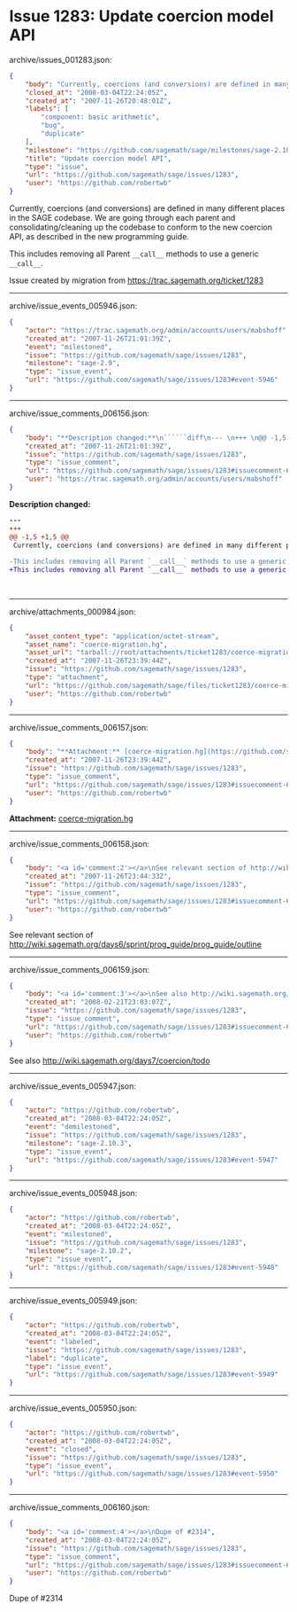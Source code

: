 # Issue 1283: Update coercion model API

archive/issues_001283.json:
```json
{
    "body": "Currently, coercions (and conversions) are defined in many different places in the SAGE codebase. We are going through each parent and consolidating/cleaning up the codebase to conform to the new coercion API, as described in the new programming guide. \n\nThis includes removing all Parent `__call__` methods to use a generic `__call__`. \n\n \n\nIssue created by migration from https://trac.sagemath.org/ticket/1283\n\n",
    "closed_at": "2008-03-04T22:24:05Z",
    "created_at": "2007-11-26T20:48:01Z",
    "labels": [
        "component: basic arithmetic",
        "bug",
        "duplicate"
    ],
    "milestone": "https://github.com/sagemath/sage/milestones/sage-2.10.2",
    "title": "Update coercion model API",
    "type": "issue",
    "url": "https://github.com/sagemath/sage/issues/1283",
    "user": "https://github.com/robertwb"
}
```
Currently, coercions (and conversions) are defined in many different places in the SAGE codebase. We are going through each parent and consolidating/cleaning up the codebase to conform to the new coercion API, as described in the new programming guide. 

This includes removing all Parent `__call__` methods to use a generic `__call__`. 

 

Issue created by migration from https://trac.sagemath.org/ticket/1283





---

archive/issue_events_005946.json:
```json
{
    "actor": "https://trac.sagemath.org/admin/accounts/users/mabshoff",
    "created_at": "2007-11-26T21:01:39Z",
    "event": "milestoned",
    "issue": "https://github.com/sagemath/sage/issues/1283",
    "milestone": "sage-2.9",
    "type": "issue_event",
    "url": "https://github.com/sagemath/sage/issues/1283#event-5946"
}
```



---

archive/issue_comments_006156.json:
```json
{
    "body": "**Description changed:**\n``````diff\n--- \n+++ \n@@ -1,5 +1,5 @@\n Currently, coercions (and conversions) are defined in many different places in the SAGE codebase. We are going through each parent and consolidating/cleaning up the codebase to conform to the new coercion API, as described in the new programming guide. \n \n-This includes removing all Parent `__call__` methods to use a generic __call__. \n+This includes removing all Parent `__call__` methods to use a generic `__call__`. \n \n  \n``````\n",
    "created_at": "2007-11-26T21:01:39Z",
    "issue": "https://github.com/sagemath/sage/issues/1283",
    "type": "issue_comment",
    "url": "https://github.com/sagemath/sage/issues/1283#issuecomment-6156",
    "user": "https://trac.sagemath.org/admin/accounts/users/mabshoff"
}
```

**Description changed:**
``````diff
--- 
+++ 
@@ -1,5 +1,5 @@
 Currently, coercions (and conversions) are defined in many different places in the SAGE codebase. We are going through each parent and consolidating/cleaning up the codebase to conform to the new coercion API, as described in the new programming guide. 
 
-This includes removing all Parent `__call__` methods to use a generic __call__. 
+This includes removing all Parent `__call__` methods to use a generic `__call__`. 
 
  
``````




---

archive/attachments_000984.json:
```json
{
    "asset_content_type": "application/octet-stream",
    "asset_name": "coerce-migration.hg",
    "asset_url": "tarball://root/attachments/ticket1283/coerce-migration.hg",
    "created_at": "2007-11-26T23:39:44Z",
    "issue": "https://github.com/sagemath/sage/issues/1283",
    "type": "attachment",
    "url": "https://github.com/sagemath/sage/files/ticket1283/coerce-migration.hg",
    "user": "https://github.com/robertwb"
}
```



---

archive/issue_comments_006157.json:
```json
{
    "body": "**Attachment:** [coerce-migration.hg](https://github.com/sagemath/sage/files/ticket1283/coerce-migration.hg)",
    "created_at": "2007-11-26T23:39:44Z",
    "issue": "https://github.com/sagemath/sage/issues/1283",
    "type": "issue_comment",
    "url": "https://github.com/sagemath/sage/issues/1283#issuecomment-6157",
    "user": "https://github.com/robertwb"
}
```

**Attachment:** [coerce-migration.hg](https://github.com/sagemath/sage/files/ticket1283/coerce-migration.hg)



---

archive/issue_comments_006158.json:
```json
{
    "body": "<a id='comment:2'></a>\nSee relevant section of http://wiki.sagemath.org/days6/sprint/prog_guide/prog_guide/outline",
    "created_at": "2007-11-26T23:44:33Z",
    "issue": "https://github.com/sagemath/sage/issues/1283",
    "type": "issue_comment",
    "url": "https://github.com/sagemath/sage/issues/1283#issuecomment-6158",
    "user": "https://github.com/robertwb"
}
```

<a id='comment:2'></a>
See relevant section of http://wiki.sagemath.org/days6/sprint/prog_guide/prog_guide/outline



---

archive/issue_comments_006159.json:
```json
{
    "body": "<a id='comment:3'></a>\nSee also http://wiki.sagemath.org/days7/coercion/todo",
    "created_at": "2008-02-21T23:03:07Z",
    "issue": "https://github.com/sagemath/sage/issues/1283",
    "type": "issue_comment",
    "url": "https://github.com/sagemath/sage/issues/1283#issuecomment-6159",
    "user": "https://github.com/robertwb"
}
```

<a id='comment:3'></a>
See also http://wiki.sagemath.org/days7/coercion/todo



---

archive/issue_events_005947.json:
```json
{
    "actor": "https://github.com/robertwb",
    "created_at": "2008-03-04T22:24:05Z",
    "event": "demilestoned",
    "issue": "https://github.com/sagemath/sage/issues/1283",
    "milestone": "sage-2.10.3",
    "type": "issue_event",
    "url": "https://github.com/sagemath/sage/issues/1283#event-5947"
}
```



---

archive/issue_events_005948.json:
```json
{
    "actor": "https://github.com/robertwb",
    "created_at": "2008-03-04T22:24:05Z",
    "event": "milestoned",
    "issue": "https://github.com/sagemath/sage/issues/1283",
    "milestone": "sage-2.10.2",
    "type": "issue_event",
    "url": "https://github.com/sagemath/sage/issues/1283#event-5948"
}
```



---

archive/issue_events_005949.json:
```json
{
    "actor": "https://github.com/robertwb",
    "created_at": "2008-03-04T22:24:05Z",
    "event": "labeled",
    "issue": "https://github.com/sagemath/sage/issues/1283",
    "label": "duplicate",
    "type": "issue_event",
    "url": "https://github.com/sagemath/sage/issues/1283#event-5949"
}
```



---

archive/issue_events_005950.json:
```json
{
    "actor": "https://github.com/robertwb",
    "created_at": "2008-03-04T22:24:05Z",
    "event": "closed",
    "issue": "https://github.com/sagemath/sage/issues/1283",
    "type": "issue_event",
    "url": "https://github.com/sagemath/sage/issues/1283#event-5950"
}
```



---

archive/issue_comments_006160.json:
```json
{
    "body": "<a id='comment:4'></a>\nDupe of #2314",
    "created_at": "2008-03-04T22:24:05Z",
    "issue": "https://github.com/sagemath/sage/issues/1283",
    "type": "issue_comment",
    "url": "https://github.com/sagemath/sage/issues/1283#issuecomment-6160",
    "user": "https://github.com/robertwb"
}
```

<a id='comment:4'></a>
Dupe of #2314
